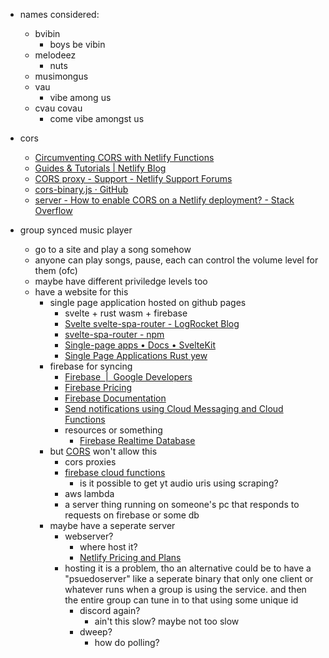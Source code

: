 
- names considered:
  - bvibin
    - boys be vibin
  - melodeez
    - nuts
  - musimongus
  - vau
    - vibe among us
  - cvau covau
    - come vibe amongst us

- cors
  - [Circumventing CORS with Netlify Functions](https://medium.com/@kamry.bowman/circumventing-cors-with-netlify-functions-nodejs-65aa6ec69a65)
  - [Guides & Tutorials | Netlify Blog](https://www.netlify.com/blog/tutorials/)
  - [CORS proxy - Support - Netlify Support Forums](https://answers.netlify.com/t/cors-proxy-works-on-netlify-dev-but-not-when-deployed/43263)
  - [cors-binary.js · GitHub](https://gist.github.com/vincens2005/98a5a732488d57e86dbc2aa67fe1485c)
  - [server - How to enable CORS on a Netlify deployment? - Stack Overflow](https://stackoverflow.com/questions/62507022/how-to-enable-cors-on-a-netlify-deployment)

    
        
- group synced music player
  - go to a site and play a song somehow
  - anyone can play songs, pause, each can control the volume level for them (ofc)
  - maybe have different priviledge levels too
  - have a website for this
    - single page application hosted on github pages
      - svelte + rust wasm + firebase
      - [Svelte svelte-spa-router - LogRocket Blog](https://blog.logrocket.com/build-spa-svelte-svelte-spa-router/)
      - [svelte-spa-router - npm](https://www.npmjs.com/package/svelte-spa-router)
      - [Single-page apps • Docs • SvelteKit](https://kit.svelte.dev/docs/single-page-apps)
      - [Single Page Applications Rust yew](https://www.sheshbabu.com/posts/rust-wasm-yew-single-page-application/)
    - firebase for syncing
      - [Firebase  |  Google Developers](https://developers.google.com/learn/topics/firebase)
      - [Firebase Pricing](https://firebase.google.com/pricing/)
      - [Firebase Documentation](https://firebase.google.com/docs)
      - [Send notifications using Cloud Messaging and Cloud Functions](https://firebase.google.com/codelabs/firebase-cloud-functions#0)
      - resources or something
        - [Firebase Realtime Database](https://firebase.google.com/docs/database)
    - but [CORS](https://developer.mozilla.org/en-US/docs/Web/HTTP/CORS) won't allow this
      - cors proxies
      - [firebase cloud functions](https://firebase.google.com/docs/functions)
        - is it possible to get yt audio uris using scraping?
      - aws lambda
      - a server thing running on someone's pc that responds to requests on firebase or some db
    - maybe have a seperate server
      - webserver?
        - where host it?
        - [Netlify Pricing and Plans](https://www.netlify.com/pricing/)
      - hosting it is a problem, tho an alternative could be to have a "psuedoserver"
        like a seperate binary that only one client or whatever runs when a group is using
        the service. and then the entire group can tune in to that using some unique id
        - discord again?
          - ain't this slow? maybe not too slow
        - dweep?
          - how do polling?
